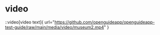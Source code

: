 # video

::video[video text]{ url="https://github.com/openguideapp/openguideapp-test-guide/raw/main/media/video/museum2.mp4" }
